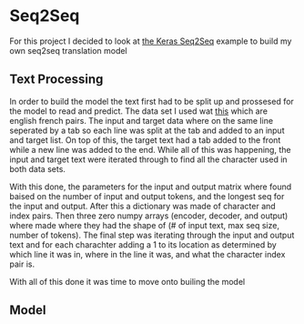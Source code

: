 # Seq2Seq

For this project I decided to look at [the Keras Seq2Seq](https://github.com/keras-team/keras/blob/master/examples/lstm_seq2seq.py) example to build my own seq2seq translation model

## Text Processing

In order to build the model the text first had to be split up and prossesed for the model to read and predict. The data set I used wat [this](http://www.manythings.org/anki/fra-eng.zip) which are english french pairs. The input and target data where on the same line seperated by a tab so each line was split at the tab and added to an input and target list. On top of this, the target text had a tab added to the front while a new line was added to the end. While all of this was happening, the input and target text were iterated through to find all the character used in both data sets.

With this done, the parameters for the input and output matrix where found baised on the number of input and output tokens, and the longest seq for the input and output. After this a dictionary was made of character and index pairs. Then three zero numpy arrays (encoder, decoder, and output) where made where they had the shape of (# of input text, max seq size, number of tokens). The final step was iterating through the input and output text and for each charachter adding a 1 to its location as determined by which line it was in, where in the line it was, and what the character index pair is.

With all of this done it was time to move onto builing the model

## Model